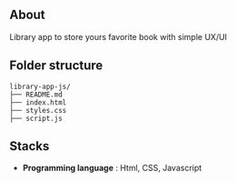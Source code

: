## About 
Library app to store yours favorite book with simple UX/UI

## Folder structure
```
library-app-js/
├── README.md
├── index.html
├── styles.css
├── script.js
```

## Stacks

* **Programming language** : Html, CSS, Javascript
